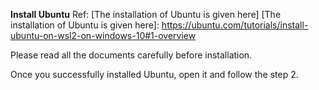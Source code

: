 **Install Ubuntu**
Ref: [The installation of Ubuntu is given here]
[The installation of Ubuntu is given here]: https://ubuntu.com/tutorials/install-ubuntu-on-wsl2-on-windows-10#1-overview

Please read all the documents carefully before installation.

Once you successfully installed Ubuntu, open it and follow the step 2.
